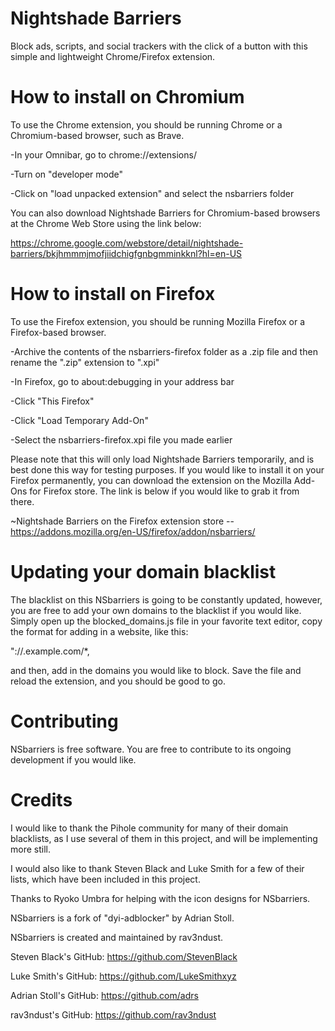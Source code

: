 # Nightshade Barriers

Block ads, scripts, and social trackers with the click of a button with this simple and lightweight Chrome/Firefox extension.

# How to install on Chromium

To use the Chrome extension, you should be running Chrome or a Chromium-based browser, such as Brave.

-In your Omnibar, go to chrome://extensions/

-Turn on "developer mode"

-Click on "load unpacked extension" and select the nsbarriers folder

You can also download Nightshade Barriers for Chromium-based browsers at the Chrome Web Store using the link below: 

https://chrome.google.com/webstore/detail/nightshade-barriers/bkjhmmmjmofjiidchigfgnbgmminkknl?hl=en-US

# How to install on Firefox

To use the Firefox extension, you should be running Mozilla Firefox or a Firefox-based browser. 

-Archive the contents of the nsbarriers-firefox folder as a .zip file and then rename the ".zip" extension to ".xpi"

-In Firefox, go to about:debugging in your address bar

-Click "This Firefox"

-Click "Load Temporary Add-On"

-Select the nsbarriers-firefox.xpi file you made earlier

Please note that this will only load Nightshade Barriers temporarily, and is best done this way for testing purposes. If you would like to install it on your Firefox permanently, you can download the extension on the Mozilla Add-Ons for Firefox store. The link is below if you would like to grab it from there. 

~Nightshade Barriers on the Firefox extension store -- https://addons.mozilla.org/en-US/firefox/addon/nsbarriers/

# Updating your domain blacklist

The blacklist on this NSbarriers is going to be constantly updated, however, you are free to add your own domains to the blacklist if you would like. Simply open up the blocked_domains.js file in your favorite text editor, copy the format for adding in a website, like this:

"://.example.com/*,

and then, add in the domains you would like to block. Save the file and reload the extension, and you should be good to go.

# Contributing

NSbarriers is free software. You are free to contribute to its ongoing development if you would like.

# Credits

I would like to thank the Pihole community for many of their domain blacklists, as I use several of them in this project, and will be implementing more still. 

I would also like to thank Steven Black and Luke Smith for a few of their lists, which have been included in this project. 

Thanks to Ryoko Umbra for helping with the icon designs for NSbarriers.

NSbarriers is a fork of "dyi-adblocker" by Adrian Stoll.

NSbarriers is created and maintained by rav3ndust. 

Steven Black's GitHub: https://github.com/StevenBlack

Luke Smith's GitHub: https://github.com/LukeSmithxyz

Adrian Stoll's GitHub: https://github.com/adrs

rav3ndust's GitHub: https://github.com/rav3ndust
